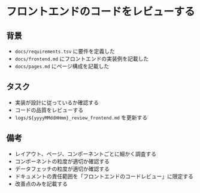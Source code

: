 # フロントエンドのコードをレビューする

## 背景

- `docs/requirements.tsv` に要件を定義した
- `docs/frontend.md` にフロントエンドの実装例を記載した
- `docs/pages.md` にページ構成を記載した

## タスク

- 実装が設計に従っているか確認する
- コードの品質をレビューする
- `logs/${yyyyMMddHHmm}_review_frontend.md` を更新する

## 備考

- レイアウト、ページ、コンポーネントごとに細かく調査する
- コンポーネントの粒度が適切か確認する
- データフェッチの粒度が適切か確認する
- ドキュメントの責任範囲を「フロントエンドのコードレビュー」に限定する
- 改善点のみを記載する
